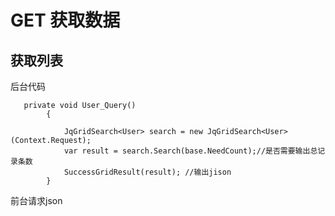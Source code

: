 # GET 获取数据
    
## 获取列表
    
 后台代码


```
   private void User_Query()
        {
           
            JqGridSearch<User> search = new JqGridSearch<User>(Context.Request);
            var result = search.Search(base.NeedCount);//是否需要输出总记        录条数
            SuccessGridResult(result); //输出jison
        }
```
  前台请求json
      


            

